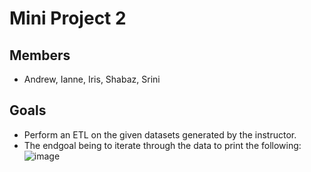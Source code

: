# Mini Project 2
## Members
- Andrew, Ianne, Iris, Shabaz, Srini
## Goals
- Perform an ETL on the given datasets generated by the instructor. 
- The endgoal being to iterate through the data to print the following:
![image](https://user-images.githubusercontent.com/117694350/227404080-6f443e08-a0bf-4708-9508-f663ac9c356d.png)

